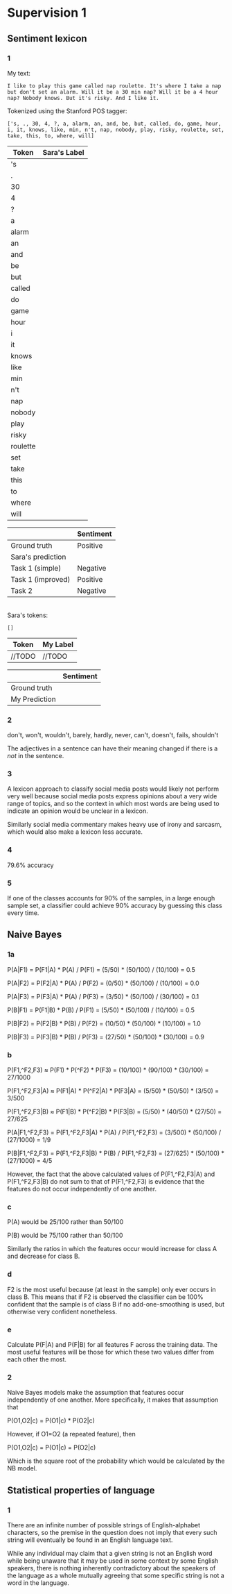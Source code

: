 # Supervision 1

## Sentiment lexicon

### 1
My text:

    I like to play this game called nap roulette. It's where I take a nap but don't set an alarm. Will it be a 30 min nap? Will it be a 4 hour nap? Nobody knows. But it's risky. And I like it.

Tokenized using the Stanford POS tagger:

    ['s, ., 30, 4, ?, a, alarm, an, and, be, but, called, do, game, hour, i, it, knows, like, min, n't, nap, nobody, play, risky, roulette, set, take, this, to, where, will]


| Token    | Sara's Label |
|----------|--------------|
| 's       |              |
| .        |              |
| 30       |              |
| 4        |              |
| ?        |              |
| a        |              |
| alarm    |              |
| an       |              |
| and      |              |
| be       |              |
| but      |              |
| called   |              |
| do       |              |
| game     |              |
| hour     |              |
| i        |              |
| it       |              |
| knows    |              |
| like     |              |
| min      |              |
| n't      |              |
| nap      |              |
| nobody   |              |
| play     |              |
| risky    |              |
| roulette |              |
| set      |              |
| take     |              |
| this     |              |
| to       |              |
| where    |              |
| will     |              |


|                   | Sentiment |
|-------------------|-----------|
| Ground truth      | Positive  |
| Sara's prediction |           |
| Task 1 (simple)   | Negative  |
| Task 1 (improved) | Positive  |
| Task 2            | Negative  |

<br />
Sara's tokens:

    []

| Token  | My Label |
|--------|----------|
| //TODO | //TODO   |

|               | Sentiment |
|---------------|-----------|
| Ground truth  |           |
| My Prediction |           |

### 2
don't, won't, wouldn't, barely, hardly, never, can't, doesn't, fails, shouldn't

The adjectives in a sentence can have their meaning changed if there is a *not* in the sentence.

### 3
A lexicon approach to classify social media posts would likely not perform very well because social media posts express opinions about a very wide range of topics, and so the context in which most words are being used to indicate an opinion would be unclear in a lexicon.

Similarly social media commentary makes heavy use of irony and sarcasm, which would also make a lexicon less accurate.

### 4
79.6% accuracy

### 5
If one of the classes accounts for 90% of the samples, in a large enough sample set, a classifier could achieve 90% accuracy by guessing this class every time.

## Naive Bayes

### 1a
P(A|F1) = P(F1|A) * P(A) / P(F1) = (5/50) * (50/100) / (10/100) = 0.5

P(A|F2) = P(F2|A) * P(A) / P(F2) = (0/50) * (50/100) / (10/100) = 0.0

P(A|F3) = P(F3|A) * P(A) / P(F3) = (3/50) * (50/100) / (30/100) = 0.1

P(B|F1) = P(F1|B) * P(B) / P(F1) = (5/50) * (50/100) / (10/100) = 0.5

P(B|F2) = P(F2|B) * P(B) / P(F2) = (10/50) * (50/100) * (10/100) = 1.0

P(B|F3) = P(F3|B) * P(B) / P(F3) = (27/50) * (50/100) * (30/100) = 0.9

### b

P(F1,^F2,F3) ≈ P(F1) * P(^F2) * P(F3) = (10/100) * (90/100) * (30/100) = 27/1000

P(F1,^F2,F3|A) ≈ P(F1|A) * P(^F2|A) * P(F3|A) = (5/50) * (50/50) * (3/50) = 3/500

P(F1,^F2,F3|B) ≈ P(F1|B) * P(^F2|B) * P(F3|B) = (5/50) * (40/50) * (27/50) = 27/625

P(A|F1,^F2,F3) = P(F1,^F2,F3|A) * P(A) / P(F1,^F2,F3) = (3/500) * (50/100) / (27/1000) = 1/9

P(B|F1,^F2,F3) = P(F1,^F2,F3|B) * P(B) / P(F1,^F2,F3) = (27/625) * (50/100) * (27/1000) = 4/5

However, the fact that the above calculated values of P(F1,^F2,F3|A) and P(F1,^F2,F3|B) do not sum to that of P(F1,^F2,F3) is evidence that the features do not occur independently of one another.

### c

P(A) would be 25/100 rather than 50/100

P(B) would be 75/100 rather than 50/100

Similarly the ratios in which the features occur would increase for class A and decrease for class B.

### d

F2 is the most useful because (at least in the sample) only ever occurs in class B. This means that if F2 is observed the classifier can be 100% confident that the sample is of class B if no add-one-smoothing is used, but otherwise very confident nonetheless.

### e

Calculate P(F|A) and P(F|B) for all features F across the training data. The most useful features will be those for which these two values differ from each other the most.

### 2

Naive Bayes models make the assumption that features occur independently of one another. More specifically, it makes that assumption that

P(O1,O2|c) = P(O1|c) * P(O2|c)

However, if O1=O2 (a repeated feature), then

P(O1,O2|c) = P(O1|c) = P(O2|c)

Which is the square root of the probability which would be calculated by the NB model.

## Statistical properties of language

### 1

There are an infinite number of possible strings of English-alphabet characters, so the premise in the question does not imply that every such string will eventually be found in an English language text.

While any individual may claim that a given string is not an English word while being unaware that it may be used in some context by some English speakers, there is nothing inherently contradictory about the speakers of the language as a whole mutually agreeing that some specific string is not a word in the language.